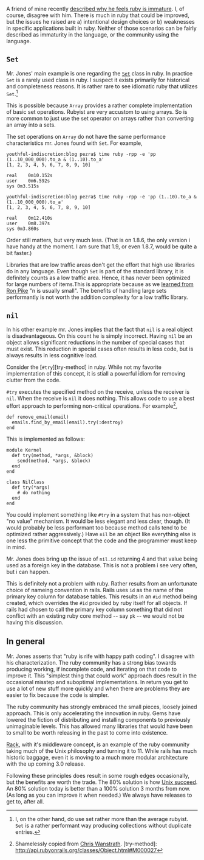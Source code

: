 A friend of mine recently
[described why he feels ruby is immature][devon-immature-ruby].  I, of
course, disagree with him.  There is much in ruby that could be
improved, but the issues he raised are a) intentional design choices
or b) weaknesses in specific applications built in ruby.  Neither of
those scenarios can be fairly described as immaturity in the language,
or the community using the language.

[devon-immature-ruby]: http://www.evilsoft.org/2010/06/30/why-i-view-ruby-as-immature

`Set`
-----

Mr. Jones' main example is one regarding the [`Set`][set] class in
ruby.  In practice `Set` is a rarely used class in ruby.  I suspect it
exists primarily for historical and completeness reasons.  It is
rather rare to see idiomatic ruby that utilizes `Set`.[^i-use-it]

[set]: http://ruby-doc.org/core/classes/Set.html

This is possible because `Array` provides a rather complete
implementation of basic set operations.  Rubyist are very accustom to
using arrays. So is more common to just use the set operator on arrays
rather than converting an array into a sets.

The set operations on `Array` do not have the same performance
characteristics mr. Jones found with `Set`.  For example,

    youthful-indiscretion:blog pezra$ time ruby -rpp -e 'pp (1..10_000_000).to_a & (1..10).to_a'
    [1, 2, 3, 4, 5, 6, 7, 8, 9, 10]
    
    real	0m10.152s
    user	0m6.592s
    sys	0m3.515s
    
    youthful-indiscretion:blog pezra$ time ruby -rpp -e 'pp (1..10).to_a & (1..10_000_000).to_a'
    [1, 2, 3, 4, 5, 6, 7, 8, 9, 10]
    
    real	0m12.410s
    user	0m8.397s
    sys	0m3.860s

Order still matters, but very much less.  (That is on 1.8.6, the
only version i have handy at the moment.  I am sure that 1.9, or even
1.8.7, would be quite a bit faster.)

Libraries that are low traffic areas don't get the effort that high
use libraries do in any language.  Even though `Set` is part of the
standard library, it is definitely counts as a low traffic area.
Hence, it has never been optimized for large numbers of items.This is
appropriate because as we [learned from Ron Pike][unix] "n is usually
small".  The benefits of handling large sets performantly is not worth
the addition complexity for a low traffic library.

[unix]: http://www.faqs.org/docs/artu/ch01s06.html

[^i-use-it]: I, on the other hand, do use set rather more than the
  average rubyist. `Set` is a rather performant way producing collections
  without duplicate entries.

`nil`
---

In his other example mr. Jones implies that the fact that `nil` is a
real object is disadvantageous.  On this count he is simply incorrect.
Having `nil` be an object allows significant reductions in the number
of special cases that must exist.  This reduction in special cases
often results in less code, but is always results in less cognitive
load.

Consider the [`#try`][try-method] in ruby.  While not my favorite
implementation of this concept, it is stiall a powerful idiom for
removing clutter from the code.

`#try` executes the specified method on the receive, unless the
receiver is `nil`.  When the receive is `nil` it does nothing. This
allows code to use a best effort approach to performing non-critical
operations.  For example[^try-example],

    def remove_email(email)                                                                                         
      emails.find_by_email(email).try(:destroy)                                                                     
    end  

This is implemented as follows:

    module Kernel
      def try(method, *args, &block)
        send(method, *args, &block)
      end
    end
   
    class NilClass
      def try(*args)
        # do nothing
      end
    end

You could implement something like `#try` in a system that has
non-object "no value" mechanism.  It would be less elegant and less
clear, though.  (It would probably be less performant too because
method calls tend to be optimized rather aggressively.)  Have `nil` be
an object like everything else is one less the primitive concept that
the code and the programmer must keep in mind.

Mr. Jones does bring up the issue of `nil.id` returning 4 and that
value being used as a foreign key in the database.  This is not a
problem i see very often, but i can happen.

This is definitely not a problem with ruby.  Rather results from an
unfortunate choice of nameing convention in rails.  Rails uses `id` as
the name of the primary key column for database tables.  This results
in an `#id` method being created, which overrides the `#id` provided by
ruby itself for all objects.  If rails had chosen to call the primary
key column something that did not conflict with an existing ruby core
method -- say `pk` -- we would not be having this discussion.

[^try-example]: Shamelessly copied from [Chris Wanstrath](http://ozmm.org/posts/try.html).
[try-method]: http://api.rubyonrails.org/classes/Object.html#M000027

In general
----

Mr. Jones asserts that "ruby is rife with happy path coding".  I
disagree with his characterization.  The ruby community has a strong
bias towards producing working, if incomplete code, and iterating on
that code to improve it.  This "simplest thing that could work"
approach does result in the occasional misstep and suboptimal
implementations.  In return you get to use a lot of new stuff more
quickly and when there are problems they are easier to fix because the
code is simpler.

The ruby community has strongly embraced the small pieces, loosely
joined approach.  This is only accelerating the innovation in ruby.
Gems have lowered the fiction of distributing and installing
components to previously unimaginable levels.  This has allowed many
libraries that would have been to small to be worth releasing in the
past to come into existence.

[Rack][], with it's middleware concept, is an example of the ruby
community taking much of the Unix philosophy and turning it to 11.
While rails has much historic baggage, even it is moving to a much
more modular architecture with the up coming 3.0 release.

[rack]: http://rack.rubyforge.org/

Following these principles does result in some rough edges
occasionally, but the benefits are worth the trade.  The 80% solution
is how [Unix succeed][worse-is-better].  An 80% solution today is
better than a 100% solution 3 months from now.  (As long as you can
improve it when needed.)  We always have releases to get to, after all.

[worse-is-better]: http://naggum.no/worse-is-better.html
